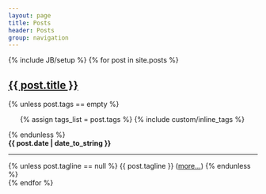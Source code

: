 ```yaml
---
layout: page
title: Posts
header: Posts
group: navigation
---
```

{% include JB/setup %}
{% for post in site.posts %}
<div class="well">
  <div class="row-fluid">
    <div class="span10">
      <a href="{{ post.url }}"><h2>{{ post.title }}</h2></a>
      {% unless post.tags == empty %}
      <ul class="inline">
        {% assign tags_list = post.tags %}
        {% include custom/inline_tags %}
      </ul>
      {% endunless %}  
    </div>
    <div class="span2">
      <!-- TODO: social sharing -->
    </div>
  </div>   
  <strong>{{ post.date | date_to_string }}</strong>
  <hr>
  {% unless post.tagline == null %}
  {{ post.tagline }}
  (<a href="{{ post.url }}">more...</a>)
  {% endunless %}
</div>
{% endfor %}